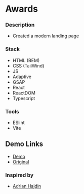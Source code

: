 # Awards

### Description

- Created a modern landing page

### Stack

- HTML (BEM)
- CSS (TailWind)
- JS
- Adaptive
- GSAP
- React
- ReactDOM
- Typescript

### Tools

- ESlint
- Vite

## Demo Links
- [Demo](https://AndriiZakharenko.github.io/awards/)
- [Original](https://zentry.com/)

### Inspired by 
- [Adrian Hajdin](https://github.com/adrianhajdin)
